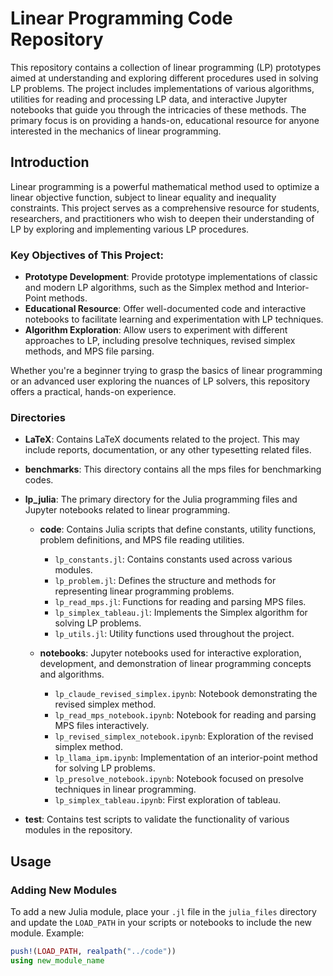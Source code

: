 # Linear Programming Code Repository

This repository contains a collection of linear programming (LP) prototypes aimed at understanding and exploring different procedures used in solving LP problems. The project includes implementations of various algorithms, utilities for reading and processing LP data, and interactive Jupyter notebooks that guide you through the intricacies of these methods. The primary focus is on providing a hands-on, educational resource for anyone interested in the mechanics of linear programming.

## Introduction

Linear programming is a powerful mathematical method used to optimize a linear objective function, subject to linear equality and inequality constraints. This project serves as a comprehensive resource for students, researchers, and practitioners who wish to deepen their understanding of LP by exploring and implementing various LP procedures.

### Key Objectives of This Project:
- **Prototype Development**: Provide prototype implementations of classic and modern LP algorithms, such as the Simplex method and Interior-Point methods.
- **Educational Resource**: Offer well-documented code and interactive notebooks to facilitate learning and experimentation with LP techniques.
- **Algorithm Exploration**: Allow users to experiment with different approaches to LP, including presolve techniques, revised simplex methods, and MPS file parsing.

Whether you're a beginner trying to grasp the basics of linear programming or an advanced user exploring the nuances of LP solvers, this repository offers a practical, hands-on experience.



### Directories

- **LaTeX**: Contains LaTeX documents related to the project. This may include reports, documentation, or any other typesetting related files.

- **benchmarks**: This directory contains all the mps files for benchmarking codes.

- **lp_julia**: The primary directory for the Julia programming files and Jupyter notebooks related to linear programming.

  - **code**: Contains Julia scripts that define constants, utility functions, problem definitions, and MPS file reading utilities.
  
    - `lp_constants.jl`: Contains constants used across various modules.
    - `lp_problem.jl`: Defines the structure and methods for representing linear programming problems.
    - `lp_read_mps.jl`: Functions for reading and parsing MPS files.
    - `lp_simplex_tableau.jl`: Implements the Simplex algorithm for solving LP problems.
    - `lp_utils.jl`: Utility functions used throughout the project.
  
  - **notebooks**: Jupyter notebooks used for interactive exploration, development, and demonstration of linear programming concepts and algorithms.
  
    - `lp_claude_revised_simplex.ipynb`: Notebook demonstrating the revised simplex method.
    - `lp_read_mps_notebook.ipynb`: Notebook for reading and parsing MPS files interactively.
    - `lp_revised_simplex_notebook.ipynb`: Exploration of the revised simplex method.
    - `lp_llama_ipm.ipynb`: Implementation of an interior-point method for solving LP problems.
    - `lp_presolve_notebook.ipynb`: Notebook focused on presolve techniques in linear programming.
    - `lp_simplex_tableau.ipynb`: First exploration of tableau.
  
- **test**: Contains test scripts to validate the functionality of various modules in the repository.

## Usage

### Adding New Modules

To add a new Julia module, place your `.jl` file in the `julia_files` directory and update the `LOAD_PATH` in your scripts or notebooks to include the new module. Example:

```julia
push!(LOAD_PATH, realpath("../code"))
using new_module_name
